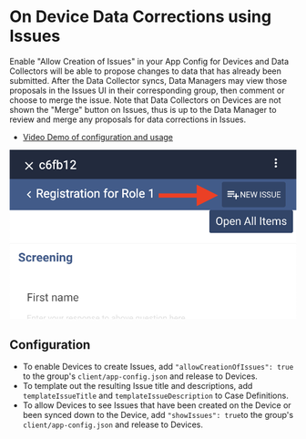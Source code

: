 # On Device Data Corrections using Issues

Enable "Allow Creation of Issues" in your App Config for Devices and Data Collectors will be able to propose changes to data that has already been submitted. After the Data Collector syncs, Data Managers may view those proposals in the Issues UI in their corresponding group, then comment or choose to merge the issue. Note that Data Collectors on Devices are not shown the "Merge" button on Issues, thus is up to the Data Manager to review and merge any proposals for data corrections in Issues.

- [Video Demo of configuration and usage](https://youtu.be/xWXKubQNLog)

![New Issue on Device Button](./new-issue-on-device-button.png)

## Configuration
- To enable Devices to create Issues, add `"allowCreationOfIssues": true` to the group's `client/app-config.json` and release to Devices.
- To template out the resulting Issue title and descriptions, add `templateIssueTitle` and `templateIssueDescription` to Case Definitions.
- To allow Devices to see Issues that have been created on the Device or been synced down to the Device, add `"showIssues": true`to the group's `client/app-config.json` and release to Devices.

